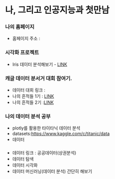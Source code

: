 # 나, 그리고 인공지능과 첫만남

### 나의 홈페이지
   * 홈페이지 주소 : 

### 시각화 프로젝트
   * Iris 데이터 분석해보기 - [LINK](https://ldjwj.github.io/myDataAnalysis/01_titanic_EDA.html)
   
### 캐글 데이터 분서거 대회 참여기.
   * 데이터 대회 링크 :
   * 나의 흔적들 1기 : [LINK](https://ldjwj.github.io/myDataAnalysis/01_titanic_EDA.html)
   * 나의 흔적들 2기 :[LINK](https://ldjwj.github.io/myDataAnalysis/01_titanic_EDA.html)
  
   
### 나의 데이터 분석 공부
   * plotly를 활용한 타이타닉 데이터 분석
   * datasets:https://www.kaggle.com/c/titanic/data
   * 데이터 
   
###
   * 데이터 링크 : 공공데이터(상권분석)
   * 데이터 탐색
   * 데이터 시각화
   * 데이터 머신러닝(데이터 분석) 간단히 해보기
   
   
   
